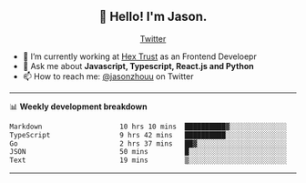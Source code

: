 <h2 align="center">👋 Hello! I'm Jason.</h2>
<p align="center">
  <a href="https://twitter.com/jasonzhouu">Twitter</a>
</p>


- 🔭 I’m currently working at [Hex Trust](https://hextrust.com/) as an Frontend Develoepr
- 💬 Ask me about **Javascript, Typescript, React.js and Python**
- 📫 How to reach me: [@jasonzhouu](https://twitter.com/jasonzhouu) on Twitter

-------

📊 **Weekly development breakdown**
<!--START_SECTION:waka-->

```txt
Markdown                   10 hrs 10 mins  ██████████▓░░░░░░░░░░░░░░   42.01 %
TypeScript                 9 hrs 42 mins   ██████████░░░░░░░░░░░░░░░   40.05 %
Go                         2 hrs 37 mins   ██▓░░░░░░░░░░░░░░░░░░░░░░   10.82 %
JSON                       50 mins         █░░░░░░░░░░░░░░░░░░░░░░░░   03.49 %
Text                       19 mins         ▒░░░░░░░░░░░░░░░░░░░░░░░░   01.35 %
```

<!--END_SECTION:waka-->

-------
